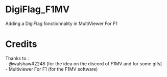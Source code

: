 # DigiFlag_F1MV

Adding a DigiFlag fonctionnality in MultiViewer For F1

# Credits

Thanks to :<br>
    - @walshaw#2248 (for the idea on the discord of F1MV and for some gifs)<br>
    - Multiviewer For F1 (for the F1MV software)